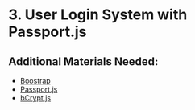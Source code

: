 # 3. **User Login System with Passport.js**

## Additional Materials Needed:

* [Boostrap](http://getbootstrap.com/)
* [Passport.js](http://passportjs.org/)
* [bCrypt.js](https://www.npmjs.com/package/bcryptjs)
